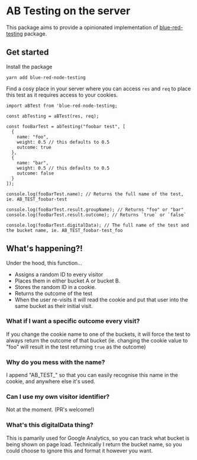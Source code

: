 # AB Testing on the server
This package aims to provide a opinionated implementation of [blue-red-testing]([https://github.com/gyfchong/blue-red-testing) package.

## Get started

Install the package
```
yarn add blue-red-node-testing
```

Find a cosy place in your server where you can access `res` and `req` to place this test as it requires access to your cookies.
```
import aBTest from 'blue-red-node-testing;

const abTesting = aBTest(res, req);

const fooBarTest = abTesting("foobar test", [
  {
    name: "foo",
    weight: 0.5 // this defaults to 0.5
    outcome: true
  },
  {
    name: "bar",
    weight: 0.5 // this defaults to 0.5
    outcome: false
  }
]);

console.log(fooBarTest.name); // Returns the full name of the test, ie. AB_TEST_foobar-test

console.log(fooBarTest.result.groupName); // Returns "foo" or "bar"
console.log(fooBarTest.result.outcome); // Returns `true` or `false`

console.log(fooBarTest.digitalData); // The full name of the test and the bucket name, ie. AB_TEST_foobar-test_foo
```

## What's happening?!
Under the hood, this function...
* Assigns a random ID to every visitor
* Places them in either bucket A or bucket B.
* Stores the random ID in a cookie.
* Returns the outcome of the test
* When the user re-visits it will read the cookie and put that user into the same bucket as their initial visit.

### What if I want a specific outcome every visit?
If you change the cookie name to one of the buckets, it will force the test to always return the outcome of that bucket (ie. changing the cookie value to "foo" will result in the test returning `true` as the outcome)

### Why do you mess with the name?
I append "AB_TEST_" so that you can easily recognise this name in the cookie, and anywhere else it's used.

### Can I use my own visitor identifier?
Not at the moment. (PR's welcome!)

### What's this digitalData thing?
This is pamarily used for Google Analytics, so you can track what bucket is being shown on page load. Technically I return the bucket name, so you could choose to ignore this and format it however you want.